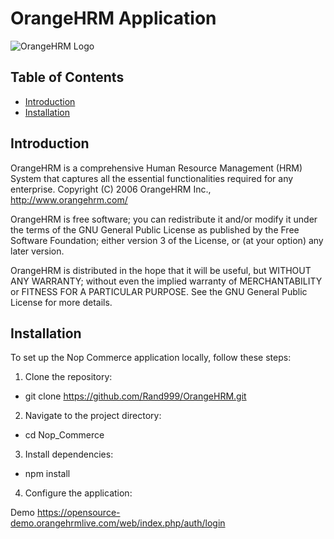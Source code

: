 # OrangeHRM Application

![OrangeHRM Logo](https://encrypted-tbn0.gstatic.com/images?q=tbn:ANd9GcQXg8X5gEoDiWOwVinPuOv8Dmdtjv0G6VJbvA&s.png)

## Table of Contents

- [Introduction](#introduction)
- [Installation](#installation)


## Introduction

OrangeHRM is a comprehensive Human Resource Management (HRM) System that captures all the essential functionalities required for any enterprise. Copyright (C) 2006 OrangeHRM Inc., http://www.orangehrm.com/

OrangeHRM is free software; you can redistribute it and/or modify it under the terms of the GNU General Public License as published by the Free Software Foundation; either version 3 of the License, or (at your option) any later version.

OrangeHRM is distributed in the hope that it will be useful, but WITHOUT ANY WARRANTY; without even the implied warranty of MERCHANTABILITY or FITNESS FOR A PARTICULAR PURPOSE. See the GNU General Public License for more details.




## Installation

To set up the Nop Commerce application locally, follow these steps:

1. Clone the repository:
*   git clone https://github.com/Rand999/OrangeHRM.git
2. Navigate to the project directory:
*   cd Nop_Commerce
3. Install dependencies:
*   npm install
4. Configure the application:

Demo https://opensource-demo.orangehrmlive.com/web/index.php/auth/login

